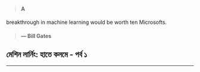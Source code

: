 ## 

## 

## 

## 

## 

> #### A breakthrough in machine learning would be worth ten Microsofts.
>
> #### — Bill Gates

## মেশিন লার্নিং: হাতে কলমে - পর্ব ১

---



